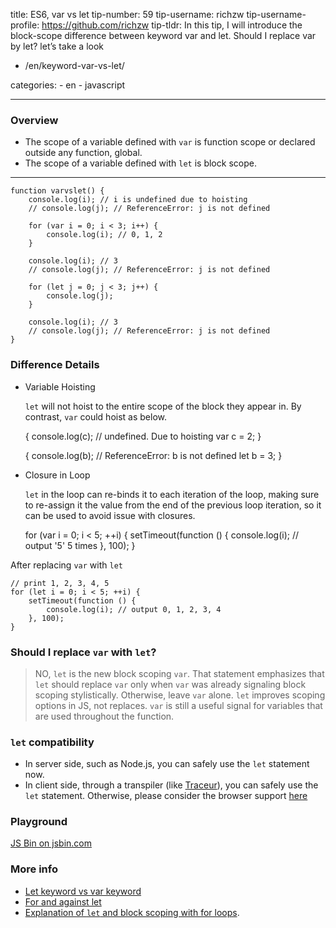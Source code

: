 title: ES6, var vs let tip-number: 59 tip-username: richzw tip-username-profile: https://github.com/richzw tip-tldr: In this tip, I will introduce the block-scope difference between keyword var and let. Should I replace var by let? let’s take a look

-   /en/keyword-var-vs-let/

categories: - en - javascript

------------------------------------------------------------------------

### Overview

-   The scope of a variable defined with `var` is function scope or declared outside any function, global.
-   The scope of a variable defined with `let` is block scope.

------------------------------------------------------------------------

    function varvslet() {
        console.log(i); // i is undefined due to hoisting
        // console.log(j); // ReferenceError: j is not defined

        for (var i = 0; i < 3; i++) {
            console.log(i); // 0, 1, 2
        }

        console.log(i); // 3
        // console.log(j); // ReferenceError: j is not defined

        for (let j = 0; j < 3; j++) {
            console.log(j);
        }

        console.log(i); // 3
        // console.log(j); // ReferenceError: j is not defined
    }

### Difference Details

-   Variable Hoisting

    `let` will not hoist to the entire scope of the block they appear in. By contrast, `var` could hoist as below.

    {
        console.log(c); // undefined. Due to hoisting
        var c = 2;
    }

    {
        console.log(b); // ReferenceError: b is not defined
        let b = 3;
    }

-   Closure in Loop

    `let` in the loop can re-binds it to each iteration of the loop, making sure to re-assign it the value from the end of the previous loop iteration, so it can be used to avoid issue with closures.

    for (var i = 0; i < 5; ++i) {
        setTimeout(function () {
            console.log(i); // output '5' 5 times
        }, 100);
    }

After replacing `var` with `let`

    // print 1, 2, 3, 4, 5
    for (let i = 0; i < 5; ++i) {
        setTimeout(function () {
            console.log(i); // output 0, 1, 2, 3, 4
        }, 100);
    }

### Should I replace `var` with `let`?

> NO, `let` is the new block scoping `var`. That statement emphasizes that `let` should replace `var` only when `var` was already signaling block scoping stylistically. Otherwise, leave `var` alone. `let` improves scoping options in JS, not replaces. `var` is still a useful signal for variables that are used throughout the function.

### `let` compatibility

-   In server side, such as Node.js, you can safely use the `let` statement now.
-   In client side, through a transpiler (like [Traceur](https://github.com/google/traceur-compiler)), you can safely use the `let` statement. Otherwise, please consider the browser support [here](http://caniuse.com/#search=let)

### Playground

<a href="http://jsbin.com/yumaye/embed?js,console" class="jsbin-embed">JS Bin on jsbin.com</a>

### More info

-   [Let keyword vs var keyword](http://stackoverflow.com/questions/762011/let-keyword-vs-var-keyword)
-   [For and against let](https://davidwalsh.name/for-and-against-let)
-   [Explanation of `let` and block scoping with for loops](http://stackoverflow.com/questions/30899612/explanation-of-let-and-block-scoping-with-for-loops/30900289#30900289).

